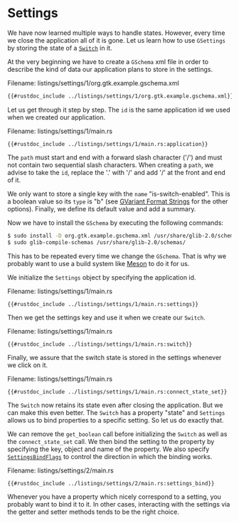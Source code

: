 # Settings

We have now learned multiple ways to handle states.
However, every time we close the application all of it is gone.
Let us learn how to use `GSettings` by storing the state of a [`Switch`](https://gtk-rs.org/gtk4-rs/gtk4/struct.Switch.html) in it.

At the very beginning we have to create a `GSchema` xml file in order to describe the kind of data our application plans to store in the settings.

<span class="filename">Filename: listings/settings/1/org.gtk.example.gschema.xml</span>

```xml
{{#rustdoc_include ../listings/settings/1/org.gtk.example.gschema.xml}}
```
Let us get through it step by step.
The `id` is the same application id we used when we created our application.

<span class="filename">Filename: listings/settings/1/main.rs</span>

```rust,no_run
{{#rustdoc_include ../listings/settings/1/main.rs:application}}
```
The `path` must start and end with a forward slash character ('/') and must not contain two sequential slash characters.
When creating a `path`, we advise to take the `id`, replace the '.' with '/' and add '/' at the front and end of it.

We only want to store a single key with the `name` "is-switch-enabled".
This is a boolean value so its `type` is "b" (see [GVariant Format Strings](https://developer.gnome.org/glib/stable/gvariant-format-strings.html) for the other options).
Finally, we define its default value and add a summary.

Now we have to install the `GSchema` by executing the following commands:

```bash
$ sudo install -D org.gtk.example.gschema.xml /usr/share/glib-2.0/schemas/
$ sudo glib-compile-schemas /usr/share/glib-2.0/schemas/
```

This has to be repeated every time we change the `GSchema`.
That is why we probably want to use a build system like [Meson](https://mesonbuild.com/) to do it for us.

We initialize the `Settings` object by specifying the application id.

<span class="filename">Filename: listings/settings/1/main.rs</span>

```rust,no_run
{{#rustdoc_include ../listings/settings/1/main.rs:settings}}
```

Then we get the settings key and use it when we create our `Switch`.

<span class="filename">Filename: listings/settings/1/main.rs</span>

```rust,no_run
{{#rustdoc_include ../listings/settings/1/main.rs:switch}}
```

Finally, we assure that the switch state is stored in the settings whenever we click on it.

<span class="filename">Filename: listings/settings/1/main.rs</span>

```rust,no_run
{{#rustdoc_include ../listings/settings/1/main.rs:connect_state_set}}
```

The `Switch` now retains its state even after closing the application.
But we can make this even better.
The `Switch` has a property "state" and `Settings` allows us to bind properties to a specific setting.
So let us do exactly that.

We can remove the `get_boolean` call before initializing the `Switch` as well as the `connect_state_set` call.
We then bind the setting to the property by specifying the key, object and name of the property.
We also specify [`SettingsBindFlags`](https://gtk-rs.org/docs/gio/struct.SettingsBindFlags.html) to control the direction in which the binding works.

<span class="filename">Filename: listings/settings/2/main.rs</span>

```rust,no_run
{{#rustdoc_include ../listings/settings/2/main.rs:settings_bind}}
```

Whenever you have a property which nicely correspond to a setting, you probably want to bind it to it.
In other cases, interacting with the settings via the getter and setter methods tends to be the right choice.
